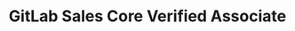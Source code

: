 ---
title: GitLab Sales Core Verified Associate
issueDate: 8 Dec 2021
badgeImage: https://images.credly.com/size/680x680/images/226a2683-40c5-40ce-89d5-40b457f3067b/image.png
---